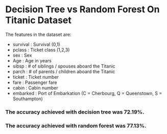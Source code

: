 # Decision Tree vs Random Forest On Titanic Dataset #

The features in the dataset are:</br>
* survival : Survival (0,1)</br>
* pclass : Ticket class (1,2,3)</br>
* sex : Sex</br>
* Age : Age in years</br>
* sibsp : # of siblings / spouses aboard the Titanic</br>
* parch	: # of parents / children aboard the Titanic</br>
* ticket : Ticket number</br>
* fare : Passenger fare</br>
* cabin : Cabin number</br>
* embarked : Port of Embarkation (C = Cherbourg, Q = Queenstown, S = Southampton)</br>
### The accuracy achieved with decision tree was 72.19%. ###
### The accuracy achieved with random forest was 77.13%. ###
